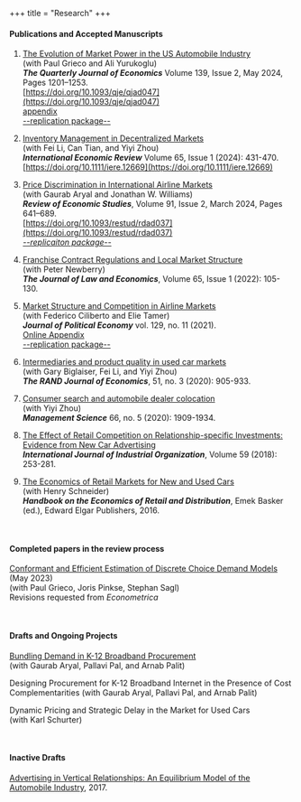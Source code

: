 +++
title = "Research"
+++

#### Publications and Accepted Manuscripts

1. [The Evolution of Market Power in the US Automobile Industry](/working_papers/CarMarkupsJuly2023.pdf)  
(with Paul Grieco and Ali Yurukoglu)  
***The Quarterly Journal of Economics*** Volume 139, Issue 2, May 2024, Pages 1201–1253.      
[https://doi.org/10.1093/qje/qjad047](https://doi.org/10.1093/qje/qjad047)  
[appendix](https://oup.silverchair-cdn.com/oup/backfile/Content_public/Journal/qje/PAP/10.1093_qje_qjad047/2/qjad047_online_appendix.pdf?Expires=1711896713&Signature=dqEZUR~z9Mh67TznhUB50prYdePo2mq2ReGJXNVcWjPDBA~fcBCZxo7Lz0xPQbg3B0IBkVHTZRyuNoMl7E4oKxf-Pt2TEsfuE2gBsQk05-ECAiKHeRKSZ4YKb4gJGA~IIbM88Zvyjf7XsBSVb1aZ2nayzzVbzx-QL~mW82231coD89YgmiwQCyzHZgDZuym1~kMJ2DAU~X36~~zVyEOmA5C5GCscMU7CdZF7MM96YRUETT2C2XLPlkeFr4kRxc7auOMdYbUl-awSSh6p8GP7nrZzin8IPg6YaxKC94Qzthk5RSjKDGXmlqStklMyDWviiPi4az~PgsPFiJv7-peoFw__&Key-Pair-Id=APKAIE5G5CRDK6RD3PGA)  
[--replication package--](https://doi.org/10.7910/DVN/CZGOKP)

1. [Inventory Management in Decentralized Markets](/published_papers/inventory_management_2024.pdf)    
(with Fei Li, Can Tian, and Yiyi Zhou)   
***International Economic Review*** Volume 65, Issue 1 (2024): 431-470.  
[https://doi.org/10.1111/iere.12669](https://doi.org/10.1111/iere.12669)


1. [Price Discrimination in International Airline Markets](/published_papers/ACMW_2024.pdf)  
(with Gaurab Aryal and Jonathan W. Williams)   
***Review of Economic Studies***, Volume 91, Issue 2, March 2024, Pages 641–689.    
[https://doi.org/10.1093/restud/rdad037](https://doi.org/10.1093/restud/rdad037)  
[*--replicaiton package--*](https://zenodo.org/record/7392123)  

1. [Franchise Contract Regulations and Local Market Structure](/published_papers/Murry_Newberry_JLE_2022.pdf)  
(with Peter Newberry)  
***The Journal of Law and Economics***, Volume 65, Issue 1 (2022): 105-130.    

1. [Market Structure and Competition in Airline Markets](/published_papers/CMT_JPE_2021.pdf)  
(with Federico Ciliberto and Elie Tamer)  
***Journal of Political Economy***  vol. 129, no. 11 (2021).  
[Online Appendix](/published_papers/CMT_Appendix.pdf)  
[--replication package--](https://www.journals.uchicago.edu/doi/suppl/10.1086/715848)  

1. [Intermediaries and product quality in used car markets](/published_papers/Biglaiser_etal_RAND_2020.pdf)  
(with Gary Biglaiser, Fei Li, and Yiyi Zhou)  
***The RAND Journal of Economics***, 51, no. 3 (2020): 905-933.  

1. [Consumer search and automobile dealer colocation](/published_papers/Murry_Zhou_ManSci_2020.pdf)  
(with Yiyi Zhou)  
***Management Science*** 66, no. 5 (2020): 1909-1934.  

1. [The Effect of Retail Competition on Relationship-specific Investments: Evidence from New Car Advertising](/published_papers/Murry_IJIO_2018.pdf)   
***International Journal of Industrial Organization***, Volume 59 (2018): 253-281.  

1. [The Economics of Retail Markets for New and Used Cars](https://works.bepress.com/henry_schneider/12/)  
(with Henry Schneider)   
***Handbook on the Economics of Retail and Distribution***, Emek Basker (ed.), Edward Elgar Publishers, 2016.  

<br>

#### Completed papers in the review process 

[Conformant and Efficient Estimation of Discrete Choice Demand Models](https://paulgrieco.github.io/files/preprint/like-blp.pdf) (May 2023)  
(with Paul Grieco, Joris Pinkse, Stephan Sagl)  
Revisions requested from *Econometrica*  

<br>

#### Drafts and Ongoing Projects

[Bundling Demand in K-12 Broadband Procurement](/working_papers/Bundling_Demand_in_K12_Feb24.pdf)  
(with Gaurab Aryal, Pallavi Pal, and Arnab Palit)  

Designing Procurement for K-12 Broadband Internet in the Presence of Cost Complementarities
(with Gaurab Aryal, Pallavi Pal, and Arnab Palit)  

Dynamic Pricing and Strategic Delay in the Market for Used Cars  
(with Karl Schurter)  


<br>

#### Inactive Drafts

[Advertising in Vertical Relationships: An Equilibrium Model of the Automobile Industry](/working_papers/Murry_AdsVertical_2017.pdf), 2017.   
